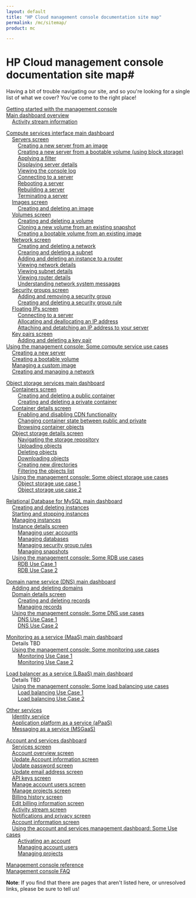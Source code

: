 ```yaml
---
layout: default
title: "HP Cloud management console documentation site map"
permalink: /mc/sitemap/
product: mc

---
```

# HP Cloud management console documentation site map#

Having a bit of trouble navigating our site, and so you're looking for a single list of what we cover?  You've come to the right place!

[Getting started with the management console](/mc/)<br> 
[Main dashboard overview](/mc/dashboard/)  <br>
&nbsp;&nbsp;&nbsp;&nbsp;[Activity stream information](/activity-stream/) <br>

[Compute services interface main dashboard](/mc/compute/)<br>
&nbsp;&nbsp;&nbsp;&nbsp;[Servers screen](/mc/compute/servers/)  <br>
&nbsp;&nbsp;&nbsp;&nbsp;&nbsp;&nbsp;&nbsp;&nbsp;[Creating a new server from an image](/mc/compute/server/)<br>
&nbsp;&nbsp;&nbsp;&nbsp;&nbsp;&nbsp;&nbsp;&nbsp;[Creating a new server from a bootable volume (using block storage)](mc/compute/server/)<br>
&nbsp;&nbsp;&nbsp;&nbsp;&nbsp;&nbsp;&nbsp;&nbsp;[Applying a filter](/mc/compute/server/) <br>
&nbsp;&nbsp;&nbsp;&nbsp;&nbsp;&nbsp;&nbsp;&nbsp;[Displaying server details](/mc/compute/server/)<br>
&nbsp;&nbsp;&nbsp;&nbsp;&nbsp;&nbsp;&nbsp;&nbsp;[Viewing the console log](/mc/compute/server/)<br>
&nbsp;&nbsp;&nbsp;&nbsp;&nbsp;&nbsp;&nbsp;&nbsp;[Connecting to a server](/mc/compute/server/)<br>
&nbsp;&nbsp;&nbsp;&nbsp;&nbsp;&nbsp;&nbsp;&nbsp;[Rebooting a server](/mc/compute/server/)<br>
&nbsp;&nbsp;&nbsp;&nbsp;&nbsp;&nbsp;&nbsp;&nbsp;[Rebuilding a server](/mc/compute/server/)<br>
&nbsp;&nbsp;&nbsp;&nbsp;&nbsp;&nbsp;&nbsp;&nbsp;[Terminating a server](/mc/compute/server/)<br>
&nbsp;&nbsp;&nbsp;&nbsp;[Images screen](/mc/compute/images/) <br>
&nbsp;&nbsp;&nbsp;&nbsp;&nbsp;&nbsp;&nbsp;&nbsp;[Creating and deleting an image]() <br>
&nbsp;&nbsp;&nbsp;&nbsp;[Volumes screen](/mc/compute/volumes/)<br>
&nbsp;&nbsp;&nbsp;&nbsp;&nbsp;&nbsp;&nbsp;&nbsp;[Creating and deleting a volume]()<br>
&nbsp;&nbsp;&nbsp;&nbsp;&nbsp;&nbsp;&nbsp;&nbsp;[Cloning a new volume from an existing snapshot]()<br>
&nbsp;&nbsp;&nbsp;&nbsp;&nbsp;&nbsp;&nbsp;&nbsp;[Creating a bootable volume from an existing image]()<br>
&nbsp;&nbsp;&nbsp;&nbsp;[Network screen](/mc/compute/networks/)  <br>
&nbsp;&nbsp;&nbsp;&nbsp;&nbsp;&nbsp;&nbsp;&nbsp;[Creating and deleting a network](/mc/compute/networks/create-network/) <!-- creating launches a new screen; perhaps separate creating and put deleting in the overview? --> <br> 
&nbsp;&nbsp;&nbsp;&nbsp;&nbsp;&nbsp;&nbsp;&nbsp;[Crearing and deleting a subnet](/mc/compute/networks/create-subnet/) <!-- creating launches a new screen; perhaps separate creating and put deleting in the overview? --> <br>
&nbsp;&nbsp;&nbsp;&nbsp;&nbsp;&nbsp;&nbsp;&nbsp;[Adding and deleting an instance to a router](/mc/compute/networks/create-router/) <br>
&nbsp;&nbsp;&nbsp;&nbsp;&nbsp;&nbsp;&nbsp;&nbsp;[Viewing network details](/mc/compute/networks/view-network/) <br>
&nbsp;&nbsp;&nbsp;&nbsp;&nbsp;&nbsp;&nbsp;&nbsp;[Viewing subnet details](/mc/compute/networks/view-subnet/) <br>
&nbsp;&nbsp;&nbsp;&nbsp;&nbsp;&nbsp;&nbsp;&nbsp;[Viewing router details](/mc/compute/networks/view-router/) <!-- not sure about this one--maybe its own menu item, and Laura hasn't updated wireframes? --> <br>
&nbsp;&nbsp;&nbsp;&nbsp;&nbsp;&nbsp;&nbsp;&nbsp;[Understanding network system messages](/mc/compute/networks/sys-messages/) <!-- success & error messages w/ descriptions of what they mean --> <br> 
&nbsp;&nbsp;&nbsp;&nbsp;[Security groups screen](/mc/compute/security-groups/) <!-- basic screen functions here such as selecting a project, listing security groups, etc.? --> <br>
&nbsp;&nbsp;&nbsp;&nbsp;&nbsp;&nbsp;&nbsp;&nbsp;[Adding and removing a security group]()<br>
&nbsp;&nbsp;&nbsp;&nbsp;&nbsp;&nbsp;&nbsp;&nbsp;[Creating and deleting a security group rule]()<br>
&nbsp;&nbsp;&nbsp;&nbsp;[Floating IPs screen](/mc/compute/floating-ips/) <!-- basic screen functions here such as selecting a project --> <br>
&nbsp;&nbsp;&nbsp;&nbsp;&nbsp;&nbsp;&nbsp;&nbsp;[Connecting to a server]()<br>
&nbsp;&nbsp;&nbsp;&nbsp;&nbsp;&nbsp;&nbsp;&nbsp;[Allocating and deallocating an IP address]()<br>
&nbsp;&nbsp;&nbsp;&nbsp;&nbsp;&nbsp;&nbsp;&nbsp;[Attaching and detatching an IP address to your server]()<br>
&nbsp;&nbsp;&nbsp;&nbsp;[Key pairs screen](/mc/compute/key-pairs/)<br>
&nbsp;&nbsp;&nbsp;&nbsp;&nbsp;&nbsp;&nbsp;&nbsp;[Adding and deleting a key pair]() <br>
[Using the management console: Some compute service use cases](/mc/compute/use-cases/) <br>
&nbsp;&nbsp;&nbsp;&nbsp;[Creating a new server](blah) <br>
&nbsp;&nbsp;&nbsp;&nbsp;[Creating a bootable volume]() <br>
&nbsp;&nbsp;&nbsp;&nbsp;[Managing a custom image]() <br>
&nbsp;&nbsp;&nbsp;&nbsp;[Creating and managing a network]() <br>

[Object storage services main dashboard](/mc/object-storage/)<br>
&nbsp;&nbsp;&nbsp;&nbsp;[Containers screen]() <br>
&nbsp;&nbsp;&nbsp;&nbsp;&nbsp;&nbsp;&nbsp;&nbsp;[Creating and deleting a public container]() <!-- note you can create w/ or w/out CDN enabled --> <br>
&nbsp;&nbsp;&nbsp;&nbsp;&nbsp;&nbsp;&nbsp;&nbsp;[Creating and deleting a private container]() <!-- note you can create w/ or w/out CDN enabled --> <br>
&nbsp;&nbsp;&nbsp;&nbsp;[Container details screen]() <!-- info about selecting containers here --> <br>
&nbsp;&nbsp;&nbsp;&nbsp;&nbsp;&nbsp;&nbsp;&nbsp;[Enabling and disabling CDN functionality]() <br>
&nbsp;&nbsp;&nbsp;&nbsp;&nbsp;&nbsp;&nbsp;&nbsp;[Changing container state between public and private]() <br>
&nbsp;&nbsp;&nbsp;&nbsp;&nbsp;&nbsp;&nbsp;&nbsp;[Browsing container objects]() <br>
&nbsp;&nbsp;&nbsp;&nbsp;[Object storage details screen]() <!-- info about viewing objct details --> <br>
&nbsp;&nbsp;&nbsp;&nbsp;&nbsp;&nbsp;&nbsp;&nbsp;[Navigating the storage repository](blah) <br>
&nbsp;&nbsp;&nbsp;&nbsp;&nbsp;&nbsp;&nbsp;&nbsp;[Uploading objects]() <br>
&nbsp;&nbsp;&nbsp;&nbsp;&nbsp;&nbsp;&nbsp;&nbsp;[Deleting objects]() <br>
&nbsp;&nbsp;&nbsp;&nbsp;&nbsp;&nbsp;&nbsp;&nbsp;[Downloading objects]() <br>
&nbsp;&nbsp;&nbsp;&nbsp;&nbsp;&nbsp;&nbsp;&nbsp;[Creating new directories]() <!-- perhaps include this in the main page above? --> <br>
&nbsp;&nbsp;&nbsp;&nbsp;&nbsp;&nbsp;&nbsp;&nbsp;[Filtering the objects list]() <br>
&nbsp;&nbsp;&nbsp;&nbsp;[Using the management console: Some object storage use cases]() <br>
&nbsp;&nbsp;&nbsp;&nbsp;&nbsp;&nbsp;&nbsp;&nbsp;[Object storage use case 1]() <br>
&nbsp;&nbsp;&nbsp;&nbsp;&nbsp;&nbsp;&nbsp;&nbsp;[Object storage use case 2]() <br>

[Relational Database for MySQL main dashboard]() <br>
&nbsp;&nbsp;&nbsp;&nbsp;[Creating and deleting instances]() <br>
&nbsp;&nbsp;&nbsp;&nbsp;[Starting and stopping instances]() <br>
&nbsp;&nbsp;&nbsp;&nbsp;[Managing instances]() <br> <!-- flavors; volume size; number of dbs; enable, disable, and reset root password -->
&nbsp;&nbsp;&nbsp;&nbsp;[Instance details screen]() <br> <!-- searching; other basic descriptive info about this screen -->
&nbsp;&nbsp;&nbsp;&nbsp;&nbsp;&nbsp;&nbsp;&nbsp;[Managing user accounts]() <br> <!-- creating, deleting, changing names and permissions, changing passwords -->
&nbsp;&nbsp;&nbsp;&nbsp;&nbsp;&nbsp;&nbsp;&nbsp;[Managing databases]() <br> <!-- creating, deleting, renaming -->
&nbsp;&nbsp;&nbsp;&nbsp;&nbsp;&nbsp;&nbsp;&nbsp;[Managing security group rules]() <br> <!-- creating, deleting, renaming -->
&nbsp;&nbsp;&nbsp;&nbsp;&nbsp;&nbsp;&nbsp;&nbsp;[Managing snapshots]() <br> <!-- creating, deleting, renaming -->
&nbsp;&nbsp;&nbsp;&nbsp;[Using the management console: Some RDB use cases]() <br>
&nbsp;&nbsp;&nbsp;&nbsp;&nbsp;&nbsp;&nbsp;&nbsp;[RDB Use Case 1]() <br>
&nbsp;&nbsp;&nbsp;&nbsp;&nbsp;&nbsp;&nbsp;&nbsp;[RDB Use Case 2]() <br>

[Domain name service (DNS) main dashboard]() <br> <!-- searching domains -->
&nbsp;&nbsp;&nbsp;&nbsp;[Adding and deleting domains]() <br>
&nbsp;&nbsp;&nbsp;&nbsp;[Domain details screen]() <br> <!-- selecting record types; viewing details; returning to the domain list screen -->
&nbsp;&nbsp;&nbsp;&nbsp;&nbsp;&nbsp;&nbsp;&nbsp;[Creating and deleting records]() <br>
&nbsp;&nbsp;&nbsp;&nbsp;&nbsp;&nbsp;&nbsp;&nbsp;[Managing records]() <br>
&nbsp;&nbsp;&nbsp;&nbsp;[Using the management console: Some DNS use cases]() <br>
&nbsp;&nbsp;&nbsp;&nbsp;&nbsp;&nbsp;&nbsp;&nbsp;[DNS Use Case 1]() <br>
&nbsp;&nbsp;&nbsp;&nbsp;&nbsp;&nbsp;&nbsp;&nbsp;[DNS Use Case 2]() <br>

[Monitoring as a service (MaaS) main dashboard]() <br>
&nbsp;&nbsp;&nbsp;&nbsp;Details TBD<br>
&nbsp;&nbsp;&nbsp;&nbsp;[Using the management console: Some monitoring use cases]() <br>
&nbsp;&nbsp;&nbsp;&nbsp;&nbsp;&nbsp;&nbsp;&nbsp;[Monitoring Use Case 1]() <br>
&nbsp;&nbsp;&nbsp;&nbsp;&nbsp;&nbsp;&nbsp;&nbsp;[Monitoring Use Case 2]() <br>

[Load balancer as a service (LBaaS) main dashboard]() <br>
&nbsp;&nbsp;&nbsp;&nbsp;Details TBD<br>
&nbsp;&nbsp;&nbsp;&nbsp;[Using the management console: Some load balancing use cases]() <br>
&nbsp;&nbsp;&nbsp;&nbsp;&nbsp;&nbsp;&nbsp;&nbsp;[Load balancing Use Case 1]() <br>
&nbsp;&nbsp;&nbsp;&nbsp;&nbsp;&nbsp;&nbsp;&nbsp;[Load balancing Use Case 2]() <br>

[Other services]() <!-- Presumably these sections will grow and get their own sections as compute and object storage have above as the MC changes to support them more thoroughly --> <br>
&nbsp;&nbsp;&nbsp;&nbsp;[Identity service]() <br>
&nbsp;&nbsp;&nbsp;&nbsp;[Application platform as a service (aPaaS)]() <br>
&nbsp;&nbsp;&nbsp;&nbsp;[Messaging as a service (MSGaaS)]() <br>

[Account and services dashboard](/mc/account/) <br>
&nbsp;&nbsp;&nbsp;&nbsp;[Services screen](/mc/account/overview/) <br>
&nbsp;&nbsp;&nbsp;&nbsp;[Account overview screen](/mc/account/services/) <br>
&nbsp;&nbsp;&nbsp;&nbsp;[Update Account information screen](/mc/account/services/) <br>
&nbsp;&nbsp;&nbsp;&nbsp;[Update password screen](/mc/account/services/) <br>
&nbsp;&nbsp;&nbsp;&nbsp;[Update email address screen](/mc/account/services/) <br>
&nbsp;&nbsp;&nbsp;&nbsp;[API keys screen](/mc/account/services/) <br>
&nbsp;&nbsp;&nbsp;&nbsp;[Manage account users screen](/mc/account/services/) <br>
&nbsp;&nbsp;&nbsp;&nbsp;[Manage projects screen](/mc/account/services/) <br>
&nbsp;&nbsp;&nbsp;&nbsp;[Billing history screen](/mc/account/services/) <br>
&nbsp;&nbsp;&nbsp;&nbsp;[Edit billing information screen](/mc/account/services/) <br>
&nbsp;&nbsp;&nbsp;&nbsp;[Activity stream screen](/mc/account/services/) <br>
&nbsp;&nbsp;&nbsp;&nbsp;[Notifications and privacy screen](/mc/account/services/) <br>
&nbsp;&nbsp;&nbsp;&nbsp;[Account information screen](/mc/account/services/) <br>
&nbsp;&nbsp;&nbsp;&nbsp;[Using the account and services management dashboard: Some Use cases](/mc/account/using/) <br>
&nbsp;&nbsp;&nbsp;&nbsp;&nbsp;&nbsp;&nbsp;&nbsp;[Activating an account](/mc/account/using/activating) <br>
&nbsp;&nbsp;&nbsp;&nbsp;&nbsp;&nbsp;&nbsp;&nbsp;[Managing account users](/mc/account/using/managing-users/) <br>
&nbsp;&nbsp;&nbsp;&nbsp;&nbsp;&nbsp;&nbsp;&nbsp;[Managing projects](/mc/account/using/managing-projects/) <br>

[Management console reference]() <!-- reference for every button, field, etc. for later inclusion as bubble help or some such  --> <br>
[Management console FAQ]() <br>

**Note**: If you find that there are pages that aren't listed here, or unresolved links, please be sure to tell us!
